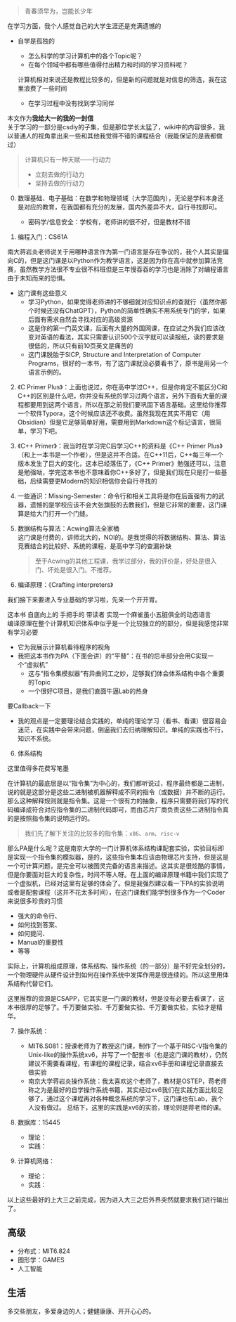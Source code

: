 >青春须早为，岂能长少年

在学习方面，我个人感觉自己的大学生涯还是充满遗憾的
+ 自学是孤独的
	+ 怎么科学的学习计算机中的各个Topic呢？
	+ 在每个领域中都有哪些值得付出精力和时间的学习资料呢？
 
	计算机相对来说还是教程比较多的，但是新的问题就是对信息的筛选，我在这里浪费了一些时间

	+ 在学习过程中没有找到学习同伴

本文作为**我给大一的我的一封信**  
关于学习的一部分是csdiy的子集，但是那位学长太猛了，wiki中的内容很多，我以普通人的视角拿出来一些和其他我觉得不错的课程结合（我能保证的是我都做过）

>计算机只有一种天赋——行动力
>+ 立刻去做的行动力
>+ 坚持去做的行动力

0. 数理基础、电子基础：在数学和物理领域（大学范围内），无论是学科本身还是对应的教育，在我国都有充分的发展，国内外差异不大，自行寻找即可。
	+ 密码学/信息安全：学校有，老师讲的很不好，但是教材不错

1. 编程入门：CS61A

南大蒋岩炎老师说关于用哪种语言作为第一门语言是存在争议的，我个人其实是偏向C的，但是这门课是以Python作为教学语言，这是因为你在高中就参加算法竞赛，虽然教学方法很不专业很不科班但是三年慢吞吞的学习也是消除了对编程语言由于未知而来的恐惧。

+ 这门课有这些意义
	+ 学习Python，如果觉得老师讲的不够细就对应知识点的查就行（虽然你那个时候还没有ChatGPT），Python的简单性确实不用系统专门的学，如果后面有需求自然会寻找对应的高级资源
	+ 这是你的第一门英文课，后面有大量的外国网课，在应试之外我们应该改变对英语的看法，其实只需要认识500个汉字就可以读报纸，读的要求是很低的，所以只有前10页英文是痛苦的
	+ 这门课脱胎于SICP, Structure and Interpretation of Computer Programs，很好的一本书，有了这门课就没必要看书了，原书是用另一个语言示例的。

2. 《C Primer Plus》：上面也说过，你在高中学过C++，但是你肯定不能区分C和C++的区别是什么吧，你并没有系统的学习过两个语言，另外下面有大量的课程都要用到这两个语言，所以在那之前我们要巩固下语言基础。这里给你推荐一个软件Typora，这个时候应该还不收费。虽然我现在其实不用它（用Obsidian）但是它足够简单好用，需要用到Markdown这个标记语言，很简单，学习下吧。

3. 《C++ Primer》：我当时在学习完C后学习C++的资料是《C++ Primer Plus》（和上一本书是一个作者），但是这并不合适。在C++11后，C++每三年一个版本发生了巨大的变化，这本已经落伍了，《C++ Primer》勉强还可以，注意是勉强呦，学完这本书也不意味着你C++多好了，但是我们现在只是打一些基础，后续需要更Modern的知识相信你会自行寻找的

4. 一些通识：Missing-Semester：命令行和相关工具将是你在后面强有力的武器，遗憾的是学校应该不会大张旗鼓的去教我们，但是它非常的重要，这门课算是给大门打开一个门缝。

4. 数据结构与算法：Acwing算法全家桶  
	这门课是付费的，讲师北大的，NOI的。是我觉得的将数据结构、算法、算法竞赛结合的比较好、系统的课程，是高中学习的查漏补缺
	>至于Acwing的其他工程课，我学过部分，我的评价是，好处是很入门、坏处是很入门。不推荐。

5. 编译原理：《Crafting interpreters》

我们接下来要进入专业基础的学习啦，先来一个开开胃。

这本书 自底向上的 手把手的 带读者 实现一个麻雀虽小五脏俱全的动态语言   
编译原理在整个计算机知识体系中似乎是一个比较独立的的部分，但是我感觉非常有学习必要
+ 它为我展示计算机看待程序的视角
+ 我把这本书作为PA（下面会讲）的“平替”：在书的后半部分会用C实现一个“虚拟机”
	+ 这与“指令集模拟器”有异曲同工之妙，足够我们体会体系结构中各个重要的Topic
	+ 一个很好C项目，是我们直面牛逼Lab的热身

要Callback一下
+ 我的观点是一定要理论结合实践的，单纯的理论学习（看书、看课）很容易会迷茫，在实践中会带来问题，倒逼我们去归纳理解知识。单纯的实践也不行，知识不系统。

6. 体系结构

这里值得多花费写笔墨

在计算机的最底层是以“指令集”为中心的，我们都听说过，程序最终都是二进制，说的就是这部分是这些二进制被机器解释成不同的指令（或数据）并不断的运行。那么这种解释规则就是指令集。这是一个很有力的抽象，程序只需要将我们写的代码编译成符合对应指令集的二进制代码即可，而由芯片厂商负责这些二进制指令真的是按照指令集的说明运行的。  
>我们先了解下关注的比较多的指令集：`x86`、`arm`、`risc-v`

那么PA是什么呢？这是南京大学的一门计算机体系结构课配套实验，实验目标即是实现一个指令集的模拟器，是的，这些指令集本应该由物理芯片支持，但是这是一个可计算问题，是完全可以被图灵完备的语言来描述。这其实是很炫酷的事情，但是你要面对巨大的复杂性，时间不等人呀。在上面的编译原理书籍中我们实现了一个虚拟机，已经对这里有足够的体会了。但是我强烈建议看一下PA的实验说明或者是配套课程（这并不花太多时间），在这门课我们能学到很多作为一个Coder来说很多珍贵的习惯
+ 强大的命令行、
+ 如何找到答案、
+ 如何提问、
+ Manual的重要性
+ 等等

实际上，计算机组成原理，体系结构、操作系统（的一部分）是不好完全划分的，一个物理硬件从硬件设计到如何在操作系统中发挥作用是很连续的。所以这里用体系结构代替它们。

这里推荐的资源是CSAPP，它其实是一门课的教材，但是没有必要去看课了，这本书很厚的足够了。千万要做实验、千万要做实验、千万要做实验，实验才是精华。

7. 操作系统：
	+ MIT6.S081：授课老师为了教授这门课，制作了一个基于RISC-V指令集的Unix-like的操作系统xv6，并写了一个配套书（也是这门课的教材），仍然建议不需要看课程，有课程的课程记录，结合xv6手册和课程记录直接去做实验
	+ 南京大学蒋岩炎操作系统：我太喜欢这个老师了，教材是OSTEP，蒋老师称之为是最好的自学操作系统书籍，其实经过xv6我们在实践方面比较足够了，通过这个课程再对各种概念系统的学习下，这门课也有Lab，我个人没有做过。
	总结下，这里的实践是xv6的实验，理论则是蒋老师的课。

8. 数据库：15445
	+ 理论：
	+ 实践：

9. 计算机网络：
	+ 理论：
	+ 实践：

以上这些最好的上大三之前完成，因为进入大三之后外界突然就要求我们进行输出了。

## 高级

+ 分布式：MIT6.824
+ 图形学：GAMES
+ 人工智能

## 生活

多交些朋友，多爱身边的人；健健康康、开开心心的。